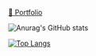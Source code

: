 [📄 Portfolio](https://thin-sawfish-0eb.notion.site/iOS-143d9c35334b4ce7952186d639844e03)

![Anurag's GitHub stats](https://github-readme-stats.vercel.app/api?username=Minny27&show_icons=true&theme=dracula)

[![Top Langs](https://github-readme-stats.vercel.app/api/top-langs/?username=Minny27&layout=compact)](https://github.com/anuraghazra/github-readme-stats)
